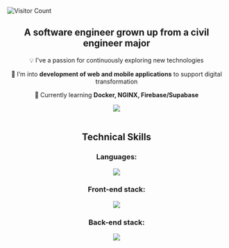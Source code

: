 ![Visitor Count](https://visitor-badge.laobi.icu/badge?page_id=MiguelG97.MiguelG97)



<h2 align="center">A software engineer grown up from a civil engineer major</h2>
<div align="center">
 
 :bulb:  I've a passion for continuously exploring new technologies
 
 💬 I’m into **development of web and mobile applications** to support digital transformation 

🌱 Currently learning **Docker, NGINX, Firebase/Supabase**

 </div>
<div align="center"> 
  <a href="https://www.linkedin.com/in/miguelgutierrezt" target="_blank">
    <img src="https://img.shields.io/badge/LinkedIn-0077B5?style=for-the-badge&logo=linkedin&logoColor=white" target="_blank" />
  </a>
</div>

<br/>

<h2 align="center">Technical Skills</h2>
<div align="center">
  <h3>Languages: </h3>
    <img src="https://skillicons.dev/icons?i=typescript,javascript,dart,cs,python" />
  <h3>Front-end stack: </h3>
    <img src="https://skillicons.dev/icons?i=react,mui,tailwind,nextjs,flutter,threejs,redux" />
  <h3>Back-end stack: </h3>
  <img src="https://skillicons.dev/icons?i=nodejs,nestjs,firebase,mongodb,postgresql,aws,graphql" />
</div>
